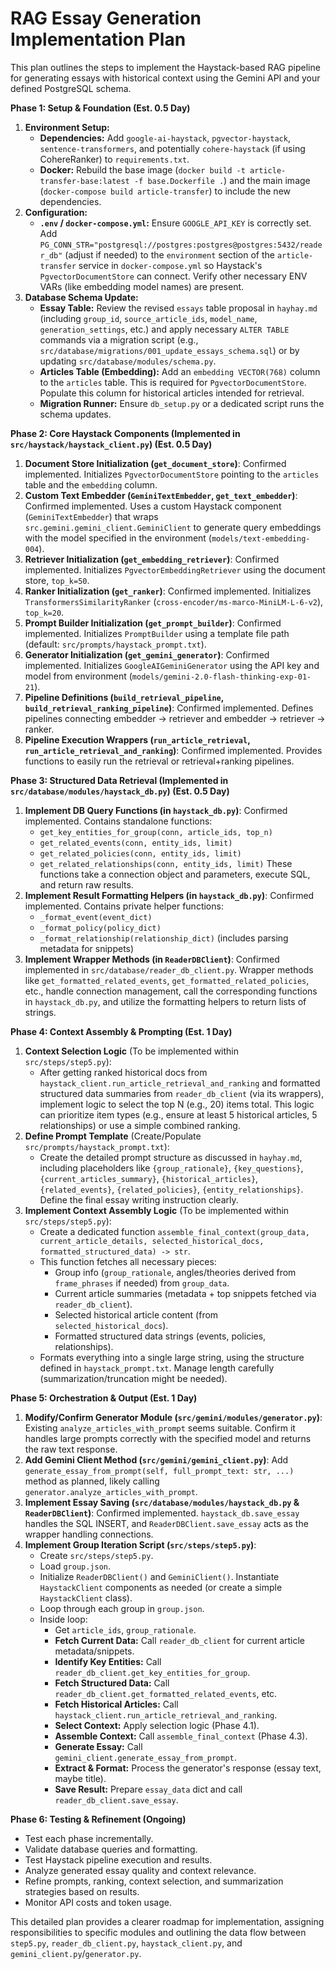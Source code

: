 # RAG Essay Generation Implementation Plan

This plan outlines the steps to implement the Haystack-based RAG pipeline for generating essays with historical context using the Gemini API and your defined PostgreSQL schema.

**Phase 1: Setup & Foundation (Est. 0.5 Day)**

1.  **Environment Setup:**
    - **Dependencies:** Add `google-ai-haystack`, `pgvector-haystack`, `sentence-transformers`, and potentially `cohere-haystack` (if using CohereRanker) to `requirements.txt`.
    - **Docker:** Rebuild the base image (`docker build -t article-transfer-base:latest -f base.Dockerfile .`) and the main image (`docker-compose build article-transfer`) to include the new dependencies.
2.  **Configuration:**
    - **`.env` / `docker-compose.yml`:** Ensure `GOOGLE_API_KEY` is correctly set. Add `PG_CONN_STR="postgresql://postgres:postgres@postgres:5432/reader_db"` (adjust if needed) to the `environment` section of the `article-transfer` service in `docker-compose.yml` so Haystack's `PgvectorDocumentStore` can connect. Verify other necessary ENV VARs (like embedding model names) are present.
3.  **Database Schema Update:**
    - **Essay Table:** Review the revised `essays` table proposal in `hayhay.md` (including `group_id`, `source_article_ids`, `model_name`, `generation_settings`, etc.) and apply necessary `ALTER TABLE` commands via a migration script (e.g., `src/database/migrations/001_update_essays_schema.sql`) or by updating `src/database/modules/schema.py`.
    - **Articles Table (Embedding):** Add an `embedding VECTOR(768)` column to the `articles` table. This is required for `PgvectorDocumentStore`. Populate this column for historical articles intended for retrieval.
    - **Migration Runner:** Ensure `db_setup.py` or a dedicated script runs the schema updates.

**Phase 2: Core Haystack Components (Implemented in `src/haystack/haystack_client.py`) (Est. 0.5 Day)**

1.  **Document Store Initialization (`get_document_store`)**: Confirmed implemented. Initializes `PgvectorDocumentStore` pointing to the `articles` table and the `embedding` column.
2.  **Custom Text Embedder (`GeminiTextEmbedder`, `get_text_embedder`)**: Confirmed implemented. Uses a custom Haystack component (`GeminiTextEmbedder`) that wraps `src.gemini.gemini_client.GeminiClient` to generate query embeddings with the model specified in the environment (`models/text-embedding-004`).
3.  **Retriever Initialization (`get_embedding_retriever`)**: Confirmed implemented. Initializes `PgvectorEmbeddingRetriever` using the document store, `top_k=50`.
4.  **Ranker Initialization (`get_ranker`)**: Confirmed implemented. Initializes `TransformersSimilarityRanker` (`cross-encoder/ms-marco-MiniLM-L-6-v2`), `top_k=20`.
5.  **Prompt Builder Initialization (`get_prompt_builder`)**: Confirmed implemented. Initializes `PromptBuilder` using a template file path (default: `src/prompts/haystack_prompt.txt`).
6.  **Generator Initialization (`get_gemini_generator`)**: Confirmed implemented. Initializes `GoogleAIGeminiGenerator` using the API key and model from environment (`models/gemini-2.0-flash-thinking-exp-01-21`).
7.  **Pipeline Definitions (`build_retrieval_pipeline`, `build_retrieval_ranking_pipeline`)**: Confirmed implemented. Defines pipelines connecting embedder -> retriever and embedder -> retriever -> ranker.
8.  **Pipeline Execution Wrappers (`run_article_retrieval`, `run_article_retrieval_and_ranking`)**: Confirmed implemented. Provides functions to easily run the retrieval or retrieval+ranking pipelines.

**Phase 3: Structured Data Retrieval (Implemented in `src/database/modules/haystack_db.py`) (Est. 0.5 Day)**

1.  **Implement DB Query Functions (in `haystack_db.py`)**: Confirmed implemented. Contains standalone functions:
    - `get_key_entities_for_group(conn, article_ids, top_n)`
    - `get_related_events(conn, entity_ids, limit)`
    - `get_related_policies(conn, entity_ids, limit)`
    - `get_related_relationships(conn, entity_ids, limit)`
      These functions take a connection object and parameters, execute SQL, and return raw results.
2.  **Implement Result Formatting Helpers (in `haystack_db.py`)**: Confirmed implemented. Contains private helper functions:
    - `_format_event(event_dict)`
    - `_format_policy(policy_dict)`
    - `_format_relationship(relationship_dict)` (includes parsing metadata for snippets)
3.  **Implement Wrapper Methods (in `ReaderDBClient`)**: Confirmed implemented in `src/database/reader_db_client.py`. Wrapper methods like `get_formatted_related_events`, `get_formatted_related_policies`, etc., handle connection management, call the corresponding functions in `haystack_db.py`, and utilize the formatting helpers to return lists of strings.

**Phase 4: Context Assembly & Prompting (Est. 1 Day)**

1.  **Context Selection Logic** (To be implemented within `src/steps/step5.py`):
    - After getting ranked historical docs from `haystack_client.run_article_retrieval_and_ranking` and formatted structured data summaries from `reader_db_client` (via its wrappers), implement logic to select the top N (e.g., 20) items total. This logic can prioritize item types (e.g., ensure at least 5 historical articles, 5 relationships) or use a simple combined ranking.
2.  **Define Prompt Template** (Create/Populate `src/prompts/haystack_prompt.txt`):
    - Create the detailed prompt structure as discussed in `hayhay.md`, including placeholders like `{group_rationale}`, `{key_questions}`, `{current_articles_summary}`, `{historical_articles}`, `{related_events}`, `{related_policies}`, `{entity_relationships}`. Define the final essay writing instruction clearly.
3.  **Implement Context Assembly Logic** (To be implemented within `src/steps/step5.py`):
    - Create a dedicated function `assemble_final_context(group_data, current_article_details, selected_historical_docs, formatted_structured_data) -> str`.
    - This function fetches all necessary pieces:
      - Group info (`group_rationale`, angles/theories derived from `frame_phrases` if needed) from `group_data`.
      - Current article summaries (metadata + top snippets fetched via `reader_db_client`).
      - Selected historical article content (from `selected_historical_docs`).
      - Formatted structured data strings (events, policies, relationships).
    - Formats everything into a single large string, using the structure defined in `haystack_prompt.txt`. Manage length carefully (summarization/truncation might be needed).

**Phase 5: Orchestration & Output (Est. 1 Day)**

1.  **Modify/Confirm Generator Module (`src/gemini/modules/generator.py`)**: Existing `analyze_articles_with_prompt` seems suitable. Confirm it handles large prompts correctly with the specified model and returns the raw text response.
2.  **Add Gemini Client Method (`src/gemini/gemini_client.py`)**: Add `generate_essay_from_prompt(self, full_prompt_text: str, ...)` method as planned, likely calling `generator.analyze_articles_with_prompt`.
3.  **Implement Essay Saving (`src/database/modules/haystack_db.py` & `ReaderDBClient`)**: Confirmed implemented. `haystack_db.save_essay` handles the SQL INSERT, and `ReaderDBClient.save_essay` acts as the wrapper handling connections.
4.  **Implement Group Iteration Script (`src/steps/step5.py`)**:
    - Create `src/steps/step5.py`.
    - Load `group.json`.
    - Initialize `ReaderDBClient()` and `GeminiClient()`. Instantiate `HaystackClient` components as needed (or create a simple `HaystackClient` class).
    - Loop through each group in `group.json`.
    - Inside loop:
      - Get `article_ids`, `group_rationale`.
      - **Fetch Current Data:** Call `reader_db_client` for current article metadata/snippets.
      - **Identify Key Entities:** Call `reader_db_client.get_key_entities_for_group`.
      - **Fetch Structured Data:** Call `reader_db_client.get_formatted_related_events`, etc.
      - **Fetch Historical Articles:** Call `haystack_client.run_article_retrieval_and_ranking`.
      - **Select Context:** Apply selection logic (Phase 4.1).
      - **Assemble Context:** Call `assemble_final_context` (Phase 4.3).
      - **Generate Essay:** Call `gemini_client.generate_essay_from_prompt`.
      - **Extract & Format:** Process the generator's response (essay text, maybe title).
      - **Save Result:** Prepare `essay_data` dict and call `reader_db_client.save_essay`.

**Phase 6: Testing & Refinement (Ongoing)**

- Test each phase incrementally.
- Validate database queries and formatting.
- Test Haystack pipeline execution and results.
- Analyze generated essay quality and context relevance.
- Refine prompts, ranking, context selection, and summarization strategies based on results.
- Monitor API costs and token usage.

This detailed plan provides a clearer roadmap for implementation, assigning responsibilities to specific modules and outlining the data flow between `step5.py`, `reader_db_client.py`, `haystack_client.py`, and `gemini_client.py`/`generator.py`.

```

```

